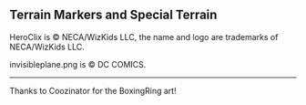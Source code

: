 ## Terrain Markers and Special Terrain

HeroClix is © NECA/WizKids LLC, the name and logo are trademarks of NECA/WizKids LLC.

invisibleplane.png is © DC COMICS.

---

Thanks to Coozinator for the BoxingRing art!
